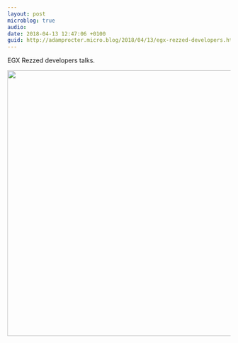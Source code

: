 ```yaml
---
layout: post
microblog: true
audio: 
date: 2018-04-13 12:47:06 +0100
guid: http://adamprocter.micro.blog/2018/04/13/egx-rezzed-developers.html
---
```

EGX Rezzed developers talks. 

<img src="http://discursive.adamprocter.co.uk/uploads/2018/06aeb73ec9.jpg" width="600" height="600" />
